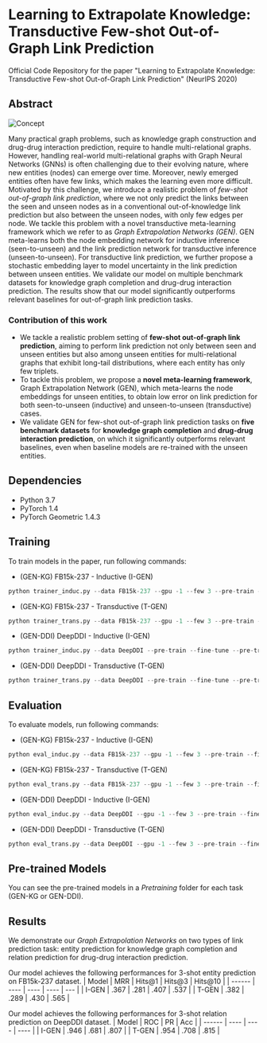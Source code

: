 # Learning to Extrapolate Knowledge:</br> Transductive Few-shot Out-of-Graph Link Prediction

Official Code Repository for the paper "Learning to Extrapolate Knowledge: Transductive Few-shot Out-of-Graph Link Prediction" (NeurIPS 2020)

## Abstract

![Concept](https://user-images.githubusercontent.com/26034065/96733515-8046be80-13f4-11eb-8175-fe3e4af30458.png)

Many practical graph problems, such as knowledge graph construction and drug-drug interaction prediction, require to handle multi-relational graphs. However, handling real-world multi-relational graphs with Graph Neural Networks (GNNs) is often challenging due to their evolving nature, where new entities (nodes) can emerge over time. Moreover, newly emerged entities often have few links, which makes the learning even more difficult. Motivated by this challenge, we introduce a realistic problem of *few-shot out-of-graph link prediction*, where we not only predict the links between the seen and unseen nodes as in a conventional out-of-knowledge link prediction but also between the unseen nodes, with only few edges per node. We tackle this problem with a novel transductive meta-learning framework which we refer to as *Graph Extrapolation Networks (GEN)*. GEN meta-learns both the node embedding network for inductive inference (seen-to-unseen) and the link prediction network for transductive inference (unseen-to-unseen). For transductive link prediction, we further propose a stochastic embedding layer to model uncertainty in the link prediction between unseen entities. We validate our model on multiple benchmark datasets for knowledge graph completion and drug-drug interaction prediction. The results show that our model significantly outperforms relevant baselines for out-of-graph link prediction tasks.

### Contribution of this work

* We tackle a realistic problem setting of **few-shot out-of-graph link prediction**, aiming to perform link prediction not only between seen and unseen entities but also among unseen entities for multi-relational graphs that exhibit long-tail distributions, where each entity has only few triplets.
* To tackle this problem, we propose a **novel meta-learning framework**, Graph Extrapolation Network (GEN), which meta-learns the node embeddings for unseen entities, to obtain low error on link prediction for both seen-to-unseen (inductive) and unseen-to-unseen (transductive) cases.
* We validate GEN for few-shot out-of-graph link prediction tasks on **five benchmark datasets** for **knowledge graph completion** and **drug-drug interaction prediction**, on which it significantly outperforms relevant baselines, even when baseline models are re-trained with the unseen entities.

## Dependencies

* Python 3.7
* PyTorch 1.4
* PyTorch Geometric 1.4.3

## Training

To train models in the paper, run following commands:

* (GEN-KG) FB15k-237 - Inductive (I-GEN)

```python
python trainer_induc.py --data FB15k-237 --gpu -1 --few 3 --pre-train --fine-tune --model InducGEN --pre-train-model DistMult --score-function DistMult --margin 1 --seed 42 --evaluate-every 500 --pre-train-emb-size 100 --negative-sample 32 --model-tail log --max-few 10
```

* (GEN-KG) FB15k-237 - Transductive (T-GEN)

```python
python trainer_trans.py --data FB15k-237 --gpu -1 --few 3 --pre-train --fine-tune --model TransGEN --pre-train-model DistMult --score-function DistMult --margin 1 --seed 42 --evaluate-every 500 --pre-train-emb-size 100 --negative-sample 32 --model-tail log --max-few 10
```

* (GEN-DDI) DeepDDI - Inductive (I-GEN)

```python
python trainer_induc.py --data DeepDDI --pre-train --fine-tune --pre-train-model MPNN --n-epochs 5000 --evaluate-every 100 --model InducGEN --seed 42 --gpu -1 --few 3 --bases 200
```

* (GEN-DDI) DeepDDI - Transductive (T-GEN)

```python
python trainer_trans.py --data DeepDDI --pre-train --fine-tune --pre-train-model MPNN --n-epochs 5000 --evaluate-every 100 --model TransGEN --seed 42 --gpu -1 --few 3 --bases 200
```

## Evaluation

To evaluate models, run following commands:

* (GEN-KG) FB15k-237 - Inductive (I-GEN)

```python
python eval_induc.py --data FB15k-237 --gpu -1 --few 3 --pre-train --fine-tune --model InducGEN --pre-train-model DistMult --score-function DistMult --margin 1 --pre-train-emb-size 100 --negative-sample 32 --exp-name FB15k-237_Induc
```

* (GEN-KG) FB15k-237 - Transductive (T-GEN)

```python
python eval_trans.py --data FB15k-237 --gpu -1 --few 3 --pre-train --fine-tune --model TransGEN --pre-train-model DistMult --score-function DistMult --margin 1 --pre-train-emb-size 100 --negative-sample 32 --exp-name FB15k-237_Trans --mc-times 10
```

* (GEN-DDI) DeepDDI - Inductive (I-GEN)

```python
python eval_induc.py --data DeepDDI --gpu -1 --few 3 --pre-train --fine-tune --model InducGEN --pre-train-model MPNN --exp-name Deep-DDI_Induc --bases 200
```

* (GEN-DDI) DeepDDI - Transductive (T-GEN)

```python
python eval_trans.py --data DeepDDI --gpu -1 --few 3 --pre-train --fine-tune --model TransGEN --pre-train-model MPNN --exp-name Deep-DDI_Trans --bases 200 --mc-times 10
```

## Pre-trained Models

You can see the pre-trained models in a *Pretraining* folder for each task (GEN-KG or GEN-DDI).

## Results

We demonstrate our *Graph Extrapolation Networks* on two types of link prediction task: entity prediction for knowledge graph completion and relation prediction for drug-drug interaction prediction.

Our model achieves the following performances for 3-shot entity prediction on FB15k-237 dataset.
| Model     | MRR   | Hits@1    | Hits@3    | Hits@10   |
| ------    | ----  | ----      | ----      | ---       |
| I-GEN     | .367  | .281      | .407      | .537      |
| T-GEN     | .382  | .289      | .430      | .565      |

Our model achieves the following performances for 3-shot relation prediction on DeepDDI dataset.
| Model     | ROC   | PR    | Acc   |
| ------    | ----  | ----  | ----  |
| I-GEN     | .946  | .681  | .807  |
| T-GEN     | .954  | .708  | .815  |
